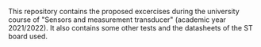 This repository contains the proposed excercises during the university course of "Sensors and measurement transducer" (academic year 2021/2022). It also contains some other tests and the datasheets of the ST board used. 

